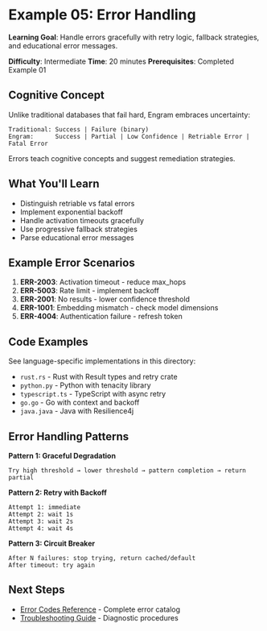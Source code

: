 # Example 05: Error Handling

**Learning Goal**: Handle errors gracefully with retry logic, fallback strategies, and educational error messages.

**Difficulty**: Intermediate
**Time**: 20 minutes
**Prerequisites**: Completed Example 01

## Cognitive Concept

Unlike traditional databases that fail hard, Engram embraces uncertainty:

```
Traditional: Success | Failure (binary)
Engram:      Success | Partial | Low Confidence | Retriable Error | Fatal Error
```

Errors teach cognitive concepts and suggest remediation strategies.

## What You'll Learn

- Distinguish retriable vs fatal errors
- Implement exponential backoff
- Handle activation timeouts gracefully
- Use progressive fallback strategies
- Parse educational error messages

## Example Error Scenarios

1. **ERR-2003**: Activation timeout - reduce max_hops
2. **ERR-5003**: Rate limit - implement backoff
3. **ERR-2001**: No results - lower confidence threshold
4. **ERR-1001**: Embedding mismatch - check model dimensions
5. **ERR-4004**: Authentication failure - refresh token

## Code Examples

See language-specific implementations in this directory:

- `rust.rs` - Rust with Result types and retry crate
- `python.py` - Python with tenacity library
- `typescript.ts` - TypeScript with async retry
- `go.go` - Go with context and backoff
- `java.java` - Java with Resilience4j

## Error Handling Patterns

**Pattern 1: Graceful Degradation**
```
Try high threshold → lower threshold → pattern completion → return partial
```

**Pattern 2: Retry with Backoff**
```
Attempt 1: immediate
Attempt 2: wait 1s
Attempt 3: wait 2s
Attempt 4: wait 4s
```

**Pattern 3: Circuit Breaker**
```
After N failures: stop trying, return cached/default
After timeout: try again
```

## Next Steps

- [Error Codes Reference](/reference/error-codes.md) - Complete error catalog
- [Troubleshooting Guide](/operations/troubleshooting.md) - Diagnostic procedures
